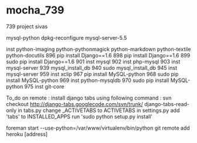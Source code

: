 mocha_739
=========

739 project
sivas


mysql-python
dpkg-reconfigure mysql-server-5.5

 inst python-imaging python-pythonmagick python-markdown python-textile python-docutils
  896  pip install Django==1.6
  898  pip install Django==1.6
  899  sudo pip install Django==1.6
  901  inst mysql
  902  inst php-mysql
  903  inst mysql-server
  939  mysql_install_db
  940  sudo mysql_install_db
  945  inst mysql-server
  959  inst xclip
  967  pip install MySQL-python
  968  sudo pip install MySQL-python
  969  inst python-mysqldb
  970  sudo pip install MySQL-python
  975  inst git-core



To_do on remote :
install django tabs using following command :
svn checkout http://django-tabs.googlecode.com/svn/trunk/ django-tabs-read-only
in tabs.py change _ACTIVETABS to ACTIVETABS
in settings.py add 'tabs' to INSTALLED_APPS
run 'sudo python setup.py install'


foreman start --use-python=/var/www/virtualenv/bin/python
git remote add heroku [address]
